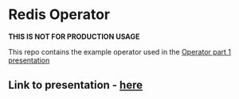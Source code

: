# Redis Operator

**THIS IS NOT FOR PRODUCTION USAGE**

This repo contains the example operator used in the [Operator part 1 presentation](https://www.meetup.com/South-Florida-Kubernetes-Meetup/events/rmktbqyxnbfc/)


## Link to presentation - [here](https://docs.google.com/presentation/d/1SyyykfrsflbQRGu1ijPt49LwPdy-CcDWCeAK9qwhNL4/edit?usp=sharing)